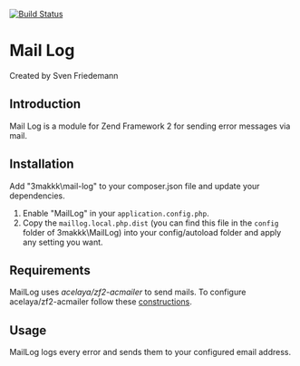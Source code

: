 [![Build Status](https://travis-ci.org/3makkk/MailLog.svg)](https://travis-ci.org/3makkk/MailLog)

Mail Log
========

Created by Sven Friedemann

Introduction
------------

Mail Log is a module for Zend Framework 2 for sending error messages via mail.

Installation
------------

Add "3makkk\mail-log" to your composer.json file and update your dependencies.
1. Enable "MailLog" in your ```application.config.php```.
2. Copy the `maillog.local.php.dist` (you can find this file in the
    `config` folder of 3makkk\MailLog) into your config/autoload folder and apply any
    setting you want.

Requirements
------------

MailLog uses *acelaya/zf2-acmailer* to send mails. To configure acelaya/zf2-acmailer follow these [constructions](https://github.com/acelaya/ZF2-AcMailer).

Usage
-----

MailLog logs every error and sends them to your configured email address.

